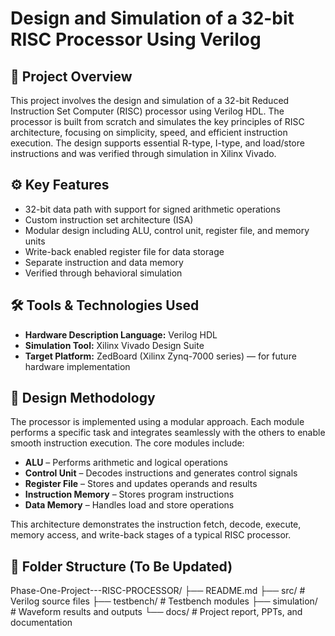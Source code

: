 
# Design and Simulation of a 32-bit RISC Processor Using Verilog

## 📌 Project Overview
This project involves the design and simulation of a 32-bit Reduced Instruction Set Computer (RISC) processor using Verilog HDL. The processor is built from scratch and simulates the key principles of RISC architecture, focusing on simplicity, speed, and efficient instruction execution. The design supports essential R-type, I-type, and load/store instructions and was verified through simulation in Xilinx Vivado.

## ⚙️ Key Features
- 32-bit data path with support for signed arithmetic operations
- Custom instruction set architecture (ISA)
- Modular design including ALU, control unit, register file, and memory units
- Write-back enabled register file for data storage
- Separate instruction and data memory
- Verified through behavioral simulation

## 🛠️ Tools & Technologies Used
- **Hardware Description Language:** Verilog HDL
- **Simulation Tool:** Xilinx Vivado Design Suite
- **Target Platform:** ZedBoard (Xilinx Zynq-7000 series) — for future hardware implementation

## 📄 Design Methodology
The processor is implemented using a modular approach. Each module performs a specific task and integrates seamlessly with the others to enable smooth instruction execution. The core modules include:

- **ALU** – Performs arithmetic and logical operations
- **Control Unit** – Decodes instructions and generates control signals
- **Register File** – Stores and updates operands and results
- **Instruction Memory** – Stores program instructions
- **Data Memory** – Handles load and store operations

This architecture demonstrates the instruction fetch, decode, execute, memory access, and write-back stages of a typical RISC processor.

## 📁 Folder Structure (To Be Updated)
Phase-One-Project---RISC-PROCESSOR/ ├── README.md ├── src/ # Verilog source files ├── testbench/ # Testbench modules ├── simulation/ # Waveform results and outputs └── docs/ # Project report, PPTs, and documentation
